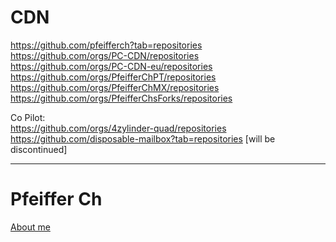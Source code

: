 # CDN

https://github.com/pfeifferch?tab=repositories   
https://github.com/orgs/PC-CDN/repositories  
https://github.com/orgs/PC-CDN-eu/repositories  
https://github.com/orgs/PfeifferChPT/repositories  
https://github.com/orgs/PfeifferChMX/repositories  
https://github.com/orgs/PfeifferChsForks/repositories

Co Pilot:  
https://github.com/orgs/4zylinder-quad/repositories  
https://github.com/disposable-mailbox?tab=repositories [will be discontinued] 

---

# Pfeiffer Ch
[About me](https://github.com/pfeifferch#pfeiffer-ch)
